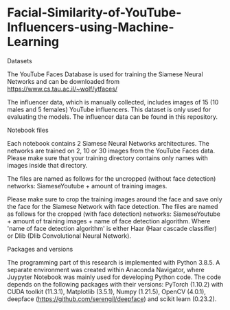 # Facial-Similarity-of-YouTube-Influencers-using-Machine-Learning

Datasets

The YouTube Faces Database is used for training the Siamese Neural Networks and can be downloaded from https://www.cs.tau.ac.il/~wolf/ytfaces/

The influencer data, which is manually collected, includes images of 15 (10 males and 5 females) YouTube influencers. This dataset is only used for evaluating the models. The influencer data can be found in this repository.

Notebook files

Each notebook contains 2 Siamese Neural Networks architectures. The networks are trained on 2, 10 or 30 images from the YouTube Faces data. Please make sure that your training directory contains only names with images inside that directory. 

The files are named as follows for the uncropped (without face detection) networks: SiameseYoutube + amount of training images. 

Please make sure to crop the training images around the face and save only the face for the Siamese Network with face detection.
The files are named as follows for the cropped (with face detection) networks: SiameseYoutube + amount of training images + name of face detection algorithm. Where 'name of face detection algorithm' is either Haar (Haar cascade classifier) or Dlib (Dlib Convolutional Neural Network). 

Packages and versions

The programming part of this research is implemented with Python 3.8.5. A separate environment was created within Anaconda Navigator, where Juypyter Notebook was mainly used for developing Python code. The code depends on the following packages with their versions: PyTorch (1.10.2) with CUDA toolkit (11.3.1), Matplotlib (3.5.1), Numpy (1.21.5), OpenCV (4.0.1), deepface (https://github.com/serengil/deepface) and scikit learn (0.23.2).

